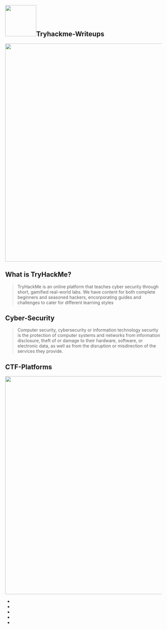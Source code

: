 ## <img src="https://assets.tryhackme.com/img/THMlogo.png" width="100px">Tryhackme-Writeups
<img src="https://blog.tryhackme.com/content/images/2020/08/1.png" width="700px">

## What is TryHackMe?
>TryHackMe is an online platform that teaches cyber security through short, gamified real-world labs. We have content for both complete beginners and seasoned hackers, encorporating guides and challenges to cater for different learning styles

## Cyber-Security
>Computer security, cybersecurity or information technology security is the protection of computer systems and networks from information disclosure, theft of or damage to their hardware, software, or electronic data, as well as from the disruption or misdirection of the services they provide.

## CTF-Platforms
<img src="https://cdn.vidyard.com/thumbnails/11996497/CmlLEMrH0WfOYA0mMXDxIw.jpg" width="700px"> 
<ul>
  <li><a href="https://hackthebox.eu"></a></li>
 <li><a href="https://tryhackme.com"></a></li>
   <li><a href="https://www.hackerone.com/"></a></li>
   <li><a href="https://practicalpentestlabs.com/"></a></li>
   <li><a href="https://www.hackthissite.org/"></a></li>
  </ul>
